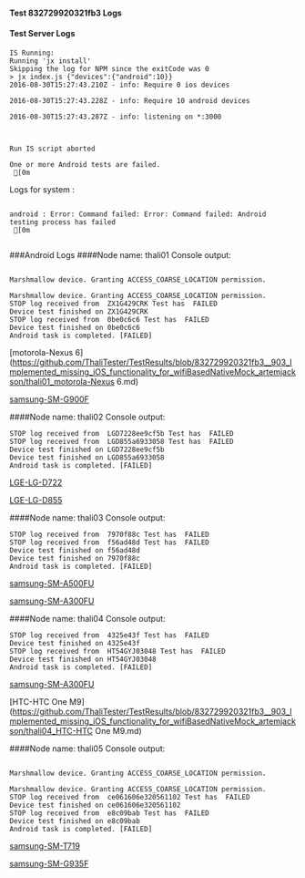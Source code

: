 #### Test 832729920321fb3 Logs

#### Test Server Logs
```
IS Running:
Running 'jx install'
Skipping the log for NPM since the exitCode was 0
> jx index.js {"devices":{"android":10}}
2016-08-30T15:27:43.210Z - info: Require 0 ios devices

2016-08-30T15:27:43.228Z - info: Require 10 android devices

2016-08-30T15:27:43.287Z - info: listening on *:3000


 
Run IS script aborted
 
One or more Android tests are failed.
 [0m

```


Logs for system : 
```

android : Error: Command failed: Error: Command failed: Android testing process has failed
 [0m


```
###Android Logs
####Node name: thali01
Console output:
```

Marshmallow device. Granting ACCESS_COARSE_LOCATION permission.

Marshmallow device. Granting ACCESS_COARSE_LOCATION permission.
STOP log received from  ZX1G429CRK Test has  FAILED
Device test finished on ZX1G429CRK 
STOP log received from  0be0c6c6 Test has  FAILED
Device test finished on 0be0c6c6 
Android task is completed. [FAILED]
```
[motorola-Nexus 6](https://github.com/ThaliTester/TestResults/blob/832729920321fb3__903_Implemented_missing_iOS_functionality_for_wifiBasedNativeMock_artemjackson/thali01_motorola-Nexus 6.md)

[samsung-SM-G900F](https://github.com/ThaliTester/TestResults/blob/832729920321fb3__903_Implemented_missing_iOS_functionality_for_wifiBasedNativeMock_artemjackson/thali01_samsung-SM-G900F.md)

####Node name: thali02
Console output:
```
STOP log received from  LGD7228ee9cf5b Test has  FAILED
STOP log received from  LGD855a6933058 Test has  FAILED
Device test finished on LGD7228ee9cf5b 
Device test finished on LGD855a6933058 
Android task is completed. [FAILED]
```
[LGE-LG-D722](https://github.com/ThaliTester/TestResults/blob/832729920321fb3__903_Implemented_missing_iOS_functionality_for_wifiBasedNativeMock_artemjackson/thali02_LGE-LG-D722.md)

[LGE-LG-D855](https://github.com/ThaliTester/TestResults/blob/832729920321fb3__903_Implemented_missing_iOS_functionality_for_wifiBasedNativeMock_artemjackson/thali02_LGE-LG-D855.md)

####Node name: thali03
Console output:
```
STOP log received from  7970f88c Test has  FAILED
STOP log received from  f56ad48d Test has  FAILED
Device test finished on f56ad48d 
Device test finished on 7970f88c 
Android task is completed. [FAILED]
```
[samsung-SM-A500FU](https://github.com/ThaliTester/TestResults/blob/832729920321fb3__903_Implemented_missing_iOS_functionality_for_wifiBasedNativeMock_artemjackson/thali03_samsung-SM-A500FU.md)

[samsung-SM-A300FU](https://github.com/ThaliTester/TestResults/blob/832729920321fb3__903_Implemented_missing_iOS_functionality_for_wifiBasedNativeMock_artemjackson/thali03_samsung-SM-A300FU.md)

####Node name: thali04
Console output:
```
STOP log received from  4325e43f Test has  FAILED
Device test finished on 4325e43f 
STOP log received from  HT54GYJ03048 Test has  FAILED
Device test finished on HT54GYJ03048 
Android task is completed. [FAILED]
```
[samsung-SM-A300FU](https://github.com/ThaliTester/TestResults/blob/832729920321fb3__903_Implemented_missing_iOS_functionality_for_wifiBasedNativeMock_artemjackson/thali04_samsung-SM-A300FU.md)

[HTC-HTC One M9](https://github.com/ThaliTester/TestResults/blob/832729920321fb3__903_Implemented_missing_iOS_functionality_for_wifiBasedNativeMock_artemjackson/thali04_HTC-HTC One M9.md)

####Node name: thali05
Console output:
```

Marshmallow device. Granting ACCESS_COARSE_LOCATION permission.

Marshmallow device. Granting ACCESS_COARSE_LOCATION permission.
STOP log received from  ce061606e320561102 Test has  FAILED
Device test finished on ce061606e320561102 
STOP log received from  e8c09bab Test has  FAILED
Device test finished on e8c09bab 
Android task is completed. [FAILED]
```
[samsung-SM-T719](https://github.com/ThaliTester/TestResults/blob/832729920321fb3__903_Implemented_missing_iOS_functionality_for_wifiBasedNativeMock_artemjackson/thali05_samsung-SM-T719.md)

[samsung-SM-G935F](https://github.com/ThaliTester/TestResults/blob/832729920321fb3__903_Implemented_missing_iOS_functionality_for_wifiBasedNativeMock_artemjackson/thali05_samsung-SM-G935F.md)




